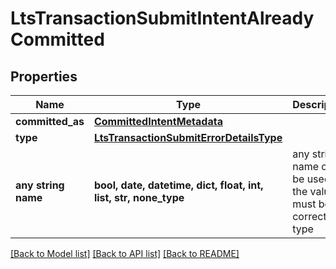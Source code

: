 # LtsTransactionSubmitIntentAlreadyCommitted


## Properties
Name | Type | Description | Notes
------------ | ------------- | ------------- | -------------
**committed_as** | [**CommittedIntentMetadata**](CommittedIntentMetadata.md) |  | 
**type** | [**LtsTransactionSubmitErrorDetailsType**](LtsTransactionSubmitErrorDetailsType.md) |  | 
**any string name** | **bool, date, datetime, dict, float, int, list, str, none_type** | any string name can be used but the value must be the correct type | [optional]

[[Back to Model list]](../README.md#documentation-for-models) [[Back to API list]](../README.md#documentation-for-api-endpoints) [[Back to README]](../README.md)


